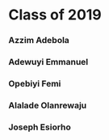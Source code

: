 # Class of 2019

### Azzim Adebola

### Adewuyi Emmanuel

### Opebiyi Femi

### Alalade Olanrewaju

### Joseph Esiorho
